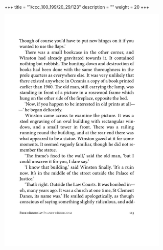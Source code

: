 +++
title = "1/ccc_100_199/20_29/123"
description = ""
weight = 20
+++

<img class="center-fit-jpg" src="/jpg_/out_jpg_1984__123.jpg" ></img>

